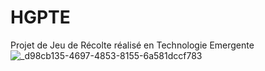 # HGPTE
Projet de Jeu de Récolte réalisé en Technologie Emergente
![_d98cb135-4697-4853-8155-6a581dccf783](https://github.com/Nakameh/HGPTE/assets/86897638/d32e7591-ecea-476f-a2aa-3f45b9fabe5d)
